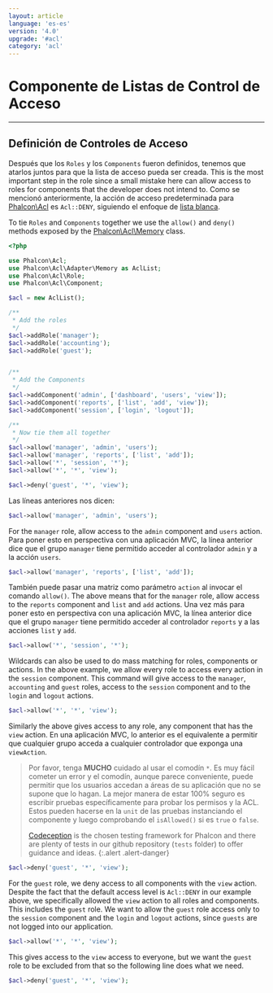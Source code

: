 ```yaml
---
layout: article
language: 'es-es'
version: '4.0'
upgrade: '#acl'
category: 'acl'
---
```

# Componente de Listas de Control de Acceso

* * *

## Definición de Controles de Acceso

Después que los `Roles` y los `Components` fueron definidos, tenemos que atarlos juntos para que la lista de acceso pueda ser creada. This is the most important step in the role since a small mistake here can allow access to roles for components that the developer does not intend to. Como se mencionó anteriormente, la acción de acceso predeterminada para [Phalcon\Acl](api/Phalcon_Acl) es `Acl::DENY`, siguiendo el enfoque de [lista blanca](https://en.wikipedia.org/wiki/Whitelisting).

To tie `Roles` and `Components` together we use the `allow()` and `deny()` methods exposed by the [Phalcon\Acl\Memory](api/Phalcon_Acl_Memory) class.

```php
<?php

use Phalcon\Acl;
use Phalcon\Acl\Adapter\Memory as AclList;
use Phalcon\Acl\Role;
use Phalcon\Acl\Component;

$acl = new AclList();

/**
 * Add the roles
 */
$acl->addRole('manager');
$acl->addRole('accounting');
$acl->addRole('guest');


/**
 * Add the Components
 */
$acl->addComponent('admin', ['dashboard', 'users', 'view']);
$acl->addComponent('reports', ['list', 'add', 'view']);
$acl->addComponent('session', ['login', 'logout']);

/**
 * Now tie them all together 
 */
$acl->allow('manager', 'admin', 'users');
$acl->allow('manager', 'reports', ['list', 'add']);
$acl->allow('*', 'session', '*');
$acl->allow('*', '*', 'view');

$acl->deny('guest', '*', 'view');
```

Las líneas anteriores nos dicen:

```php
$acl->allow('manager', 'admin', 'users');
```

For the `manager` role, allow access to the `admin` component and `users` action. Para poner esto en perspectiva con una aplicación MVC, la línea anterior dice que el grupo `manager` tiene permitido acceder al controlador `admin` y a la acción `users`.

```php
$acl->allow('manager', 'reports', ['list', 'add']);
```

También puede pasar una matriz como parámetro `action` al invocar el comando `allow()`. The above means that for the `manager` role, allow access to the `reports` component and `list` and `add` actions. Una vez más para poner esto en perspectiva con una aplicación MVC, la línea anterior dice que el grupo `manager` tiene permitido acceder al controlador `reports` y a las acciones `list` y `add`.

```php
$acl->allow('*', 'session', '*');
```

Wildcards can also be used to do mass matching for roles, components or actions. In the above example, we allow every role to access every action in the `session` component. This command will give access to the `manager`, `accounting` and `guest` roles, access to the `session` component and to the `login` and `logout` actions.

```php
$acl->allow('*', '*', 'view');
```

Similarly the above gives access to any role, any component that has the `view` action. En una aplicación MVC, lo anterior es el equivalente a permitir que cualquier grupo acceda a cualquier controlador que exponga una `viewAction`.

> Por favor, tenga **MUCHO** cuidado al usar el comodín `*`. Es muy fácil cometer un error y el comodín, aunque parece conveniente, puede permitir que los usuarios accedan a áreas de su aplicación que no se supone que lo hagan. La mejor manera de estar 100% seguro es escribir pruebas específicamente para probar los permisos y la ACL. Estos pueden hacerse en la `unit` de las pruebas instanciando el componente y luego comprobando el `isAllowed()` si es `true` o `false`.
> 
> [Codeception](https://codeception.com) is the chosen testing framework for Phalcon and there are plenty of tests in our github repository (`tests` folder) to offer guidance and ideas.
{:.alert .alert-danger}

```php
$acl->deny('guest', '*', 'view');
```

For the `guest` role, we deny access to all components with the `view` action. Despite the fact that the default access level is `Acl::DENY` in our example above, we specifically allowed the `view` action to all roles and components. This includes the `guest` role. We want to allow the `guest` role access only to the `session` component and the `login` and `logout` actions, since `guests` are not logged into our application.

```php
$acl->allow('*', '*', 'view');
```

This gives access to the `view` access to everyone, but we want the `guest` role to be excluded from that so the following line does what we need.

```php
$acl->deny('guest', '*', 'view');
```